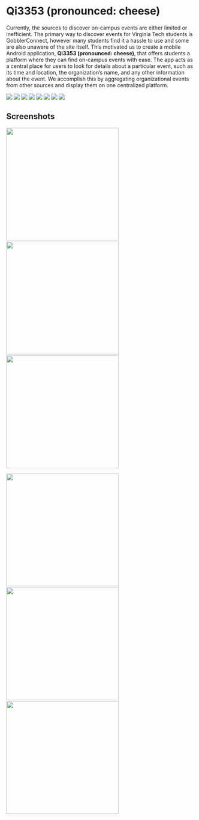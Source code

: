 # Qi3353 (pronounced: cheese)

Currently, the sources to discover on-campus events are either limited or inefficient. The primary way to discover events for Virginia Tech students is GobblerConnect, however many students find it a hassle to use and some are also unaware of the site itself. This motivated us to create a mobile Android application, **Qi3353 (pronounced: cheese)**, that offers students a platform where they can find on-campus events with ease. The app acts as a central place for users to look for details about a particular event, such as its time and location, the organization’s name, and any other information about the event. We accomplish this by aggregating organizational events from other sources and display them on one centralized platform.

![](https://imgur.com/anuNZw5.png)
![](https://i.imgur.com/18z77Et.png)
![](https://imgur.com/B056vN8.png)
![](https://imgur.com/9sUTs7g.png)
![](https://imgur.com/xCgZWDe.png)
![](https://imgur.com/sARspsi.png)
![](https://imgur.com/uesp83u.png)
![](https://imgur.com/KrIzOuM.png)

## Screenshots
<img src="https://imgur.com/6amalj4.png" width="300" />&nbsp;<img src="https://imgur.com/PZPMHsU.png" width="300" />&nbsp;<img src="https://imgur.com/kwivqSD.png" width="300" />

<img src="https://imgur.com/9pixc6h.png" width="300" />&nbsp;<img src="https://imgur.com/D7sSPl8.png" width="300" />&nbsp;<img src="https://imgur.com/Xen51XS.png" width="300" />
